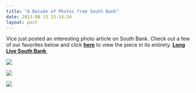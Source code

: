 ```yaml
---
title: "A Decade of Photos from South Bank"
date: 2013-08-13 13:14:24
layout: post
---
```


<p>Vice just posted an interesting photo article on South Bank. Check out a few of our favorites below and click <a href="http://www.vice.com/read/here-are-some-photos-from-southbank-to-celebrate-its-victory"><strong>here</strong></a> to view the piece in its entirety. <a href="http://www.llsb.com/"><strong>Long Live South Bank </strong></a></p>
<p><strong><img src="http://media.tumblr.com/c4146d4b33824b3ab454afee05eac0c8/tumblr_inline_mrh0r29slI1qz4rgp.jpg"/></strong></p>
<p><img src="http://media.tumblr.com/3950528113c79b000ec3de58ff5adf14/tumblr_inline_mrh0r7GHTJ1qz4rgp.jpg"/></p>
<p><img src="http://media.tumblr.com/8ef83934e2e6e6a52afa34be46420cb7/tumblr_inline_mrh0rccqdz1qz4rgp.jpg"/></p>
